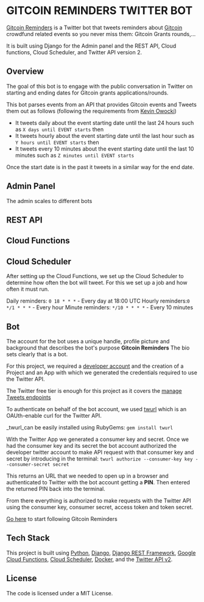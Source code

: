 # GITCOIN REMINDERS TWITTER BOT

[Gitcoin Reminders](https://twitter.com/gitcoinreminder) is a Twitter bot that tweets reminders about [Gitcoin](https://gitcoin.co) crowdfund related events so you never miss them: Gitcoin Grants rounds,...

It is built using Django for the Admin panel and the REST API, Cloud functions, Cloud Scheduler, and Twitter API version 2.

## Overview

The goal of this bot is to engage with the public conversation in Twitter on starting and ending dates for Gitcoin grants applications/rounds.

This bot parses events from an API that provides Gitcoin events and Tweets them out as follows (following the requirements from [Kevin Owocki](https://twitter.com/owocki))

- It tweets daily about the event starting date until the last 24 hours such as 
`X days until EVENT starts` then
- It tweets hourly about the event starting date until the last hour such as 
`Y hours until EVENT starts` then
- It tweets every 10 minutes about the event starting date until the last 10 minutes such as `Z minutes until EVENT starts`

Once the start date is in the past it tweets in a similar way for the end date.

## Admin Panel
The admin scales to different bots

## REST API

## Cloud Functions

## Cloud Scheduler

After setting up the Cloud Functions, we set up the Cloud Scheduler to determine how often the bot will tweet. 
For this we set up a job and how often it must run.

Daily reminders: `0 18 * * *` - Every day at 18:00 UTC
Hourly reminders:`0 */1 * * *` - Every hour
Minute reminders: `*/10 * * * *` - Every 10 minutes

## Bot

The account for the bot uses a unique handle, profile picture and background that describes the bot's purpose **Gitcoin Reminders**
The bio sets clearly that is a bot.

For this project, we required a [developer account](https://developer.twitter.com) and the creation of a Project and an App with which we generated the credentials required to use the Twitter API. 

The Twitter free tier is enough for this project as it covers the [manage Tweets endpoints](https://developer.twitter.com/en/docs/twitter-api/tweets/manage-tweets/introduction)

To authenticate on behalf of the bot account, we used [twurl](https://github.com/twitter/twurl) which is an OAUth-enable curl for the Twitter API.

_twurl_can be easily installed using RubyGems:
`gem install twurl`

With the Twitter App we generated a consumer key and secret. 
Once we had the consumer key and its secret the bot account authorized the developer twitter account to make API request with that consumer key and secret by introducing in the terminal:
`twurl authorize --consumer-key key --consumer-secret secret`

This returns an URL that we needed to open up in a browser and authenticated to Twitter with the bot account getting a **PIN**.
Then entered the returned PIN back into the terminal. 

From there everything is authorized to make requests with the Twitter API using the consumer key, consumer secret, access token and token secret. 

[Go here](https://twitter.com/gitcoinreminder) to start following Gitcoin Reminders

## Tech Stack

This project is built using [Python](https://www.python.org/), [Django](https://www.djangoproject.com/), [Django REST Framework](https://www.django-rest-framework.org), [Google Cloud Functions](https://cloud.google.com/functions), [Cloud Scheduler](https://cloud.google.com/scheduler), [Docker](https://www.docker.com), and the [Twitter API v2](https://developer.twitter.com/en/docs/twitter-api/tweets/manage-tweets/introduction).

## License

The code is licensed under a MIT License.












